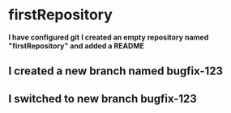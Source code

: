# firstRepository

**I have configured git**
**I created an empty repository named "firstRepository" and added a README**


## I created a new branch named bugfix-123
## I switched to new branch bugfix-123